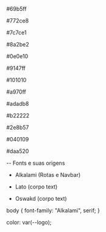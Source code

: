 #69b5ff

#772ce8

#7c7ce1

#8a2be2

#0e0e10

#9147ff

#101010

#a970ff

#adadb8

#b22222

#2e8b57

#040109

#daa520


-- Fonts e suas origens

- Alkalami (Rotas e Navbar)

- Lato (corpo text)

- Oswakd (corpo text)

body { font-family: "Alkalami", serif; }

color: var(--logo);